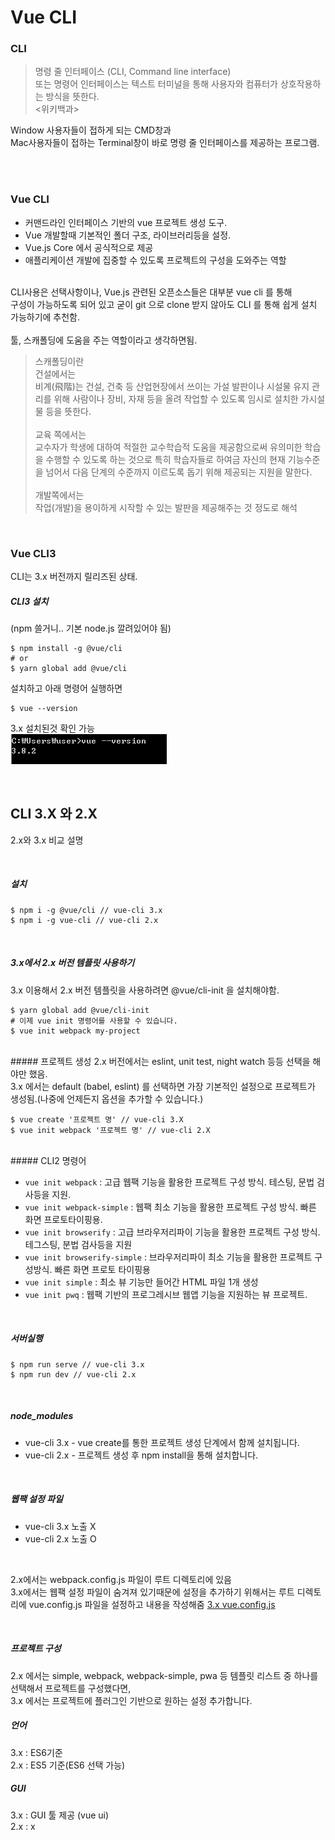 # Vue CLI

### CLI

> 명령 줄 인터페이스 (CLI, Command line interface)<br>
> 또는 명령어 인터페이스는 텍스트 터미널을 통해 사용자와 컴퓨터가 상호작용하는 방식을 뜻한다.<br>
> <위키백과>


Window 사용자들이 접하게 되는 CMD창과<br>
Mac사용자들이 접하는 Terminal창이 바로 명령 줄 인터페이스를 제공하는 프로그램.


<br>
<br>


### Vue CLI

- 커맨드라인 인터페이스 기반의 vue 프로젝트 생성 도구. 
- Vue 개발할때 기본적인 폴더 구조, 라이브러리등을 설정. 
- Vue.js Core 에서 공식적으로 제공 
- 애플리케이션 개발에 집중할 수 있도록 프로젝트의 구성을 도와주는 역할<br>

<br>
CLI사용은 선택사항이나, Vue.js 관련된 오픈소스들은 대부분 vue cli 를 통해<br>
구성이 가능하도록 되어 있고 굳이 git 으로 clone 받지 않아도 CLI 를 통해 쉽게 설치 가능하기에 추천함.<br>
<br>
툴, 스캐폴딩에 도움을 주는 역할이라고 생각하면됨.<br>

> 스캐폴딩이란<br>
>건설에서는<br>
비계(飛階)는 건설, 건축 등 산업현장에서 쓰이는 가설 발판이나 시설물 유지 관리를 위해 사람이나 장비, 자재 등을 올려 작업할 수 있도록 임시로 설치한 가시설물 등을 뜻한다.<br>
><br>
>교육 쪽에서는<br>
>교수자가 학생에 대하여 적절한 교수학습적 도움을 제공함으로써
>유의미한 학습을 수행할 수 있도록 하는 것으로 특히 학습자들로 하여금 자신의 현재 기능수준을 넘어서 다음 단계의 수준까지 이르도록 돕기 위해 제공되는 지원을 말한다.<br>
> <br>
> 개발쪽에서는<br>
> 작업(개발)을 용이하게 시작할 수 있는 발판을 제공해주는 것 정도로 해석

<br>

### Vue CLI3

CLI는 3.x 버전까지 릴리즈된 상태.

##### CLI3 설치
(npm  쓸거니.. 기본 node.js 깔려있어야 됨)
```
$ npm install -g @vue/cli
# or
$ yarn global add @vue/cli
```
설치하고 아래 명령어 실행하면
```
$ vue --version
```
3.x 설치된것 확인 가능 <br>
![image-20190924-120608-231.png](img/img1.png)

 

<br>


## CLI 3.X 와 2.X

2.x와 3.x 비교 설명

<br>

##### 설치

```
$ npm i -g @vue/cli // vue-cli 3.x
$ npm i -g vue-cli // vue-cli 2.x
```

<br>

##### 3.x에서 2.x 버전 템플릿 사용하기

3.x 이용해서 2.x 버전 템플릿을 사용하려면 @vue/cli-init 을 설치해야함.

```
$ yarn global add @vue/cli-init
# 이제 vue init 명령어를 사용할 수 있습니다.
$ vue init webpack my-project
```

<br>
##### 프로젝트 생성
2.x 버전에서는 eslint, unit test, night watch 등등 선택을 해야만 했음.<br>
3.x 에서는 default (babel, eslint) 를 선택하면 가장 기본적인 설정으로 프로젝트가 생성됨.(나중에 언제든지 옵션을 추가할 수 있습니다.)

```
$ vue create '프로젝트 명' // vue-cli 3.X
$ vue init webpack '프로젝트 명' // vue-cli 2.X
```

<br>
##### CLI2 명령어

- `vue init webpack` : 고급 웹팩 기능을 활용한 프로젝트 구성 방식. 테스팅, 문법 검사등을 지원.
- `vue init webpack-simple` : 웹팩 최소 기능을 활용한 프로젝트 구성 방식. 빠른 화면 프로토타이핑용.
- `vue init browserify` : 고급 브라우저리파이 기능을 활용한 프로젝트 구성 방식. 테그스팅, 분법 검사등을 지원
- `vue init browserify-simple` : 브라우저리파이 최소 기능을 활용한 프로젝트 구성방식. 빠른 화면 프로토 타이핑용
- `vue init simple` : 최소 뷰 기능만 들어간 HTML 파일 1개 생성
- `vue init pwq` : 웹팩 기반의 프로그레시브 웹앱 기능을 지원하는 뷰 프로젝트.

<br>

##### 서버실행

```
$ npm run serve // vue-cli 3.x
$ npm run dev // vue-cli 2.x
```

<br>

##### node_modules

- vue-cli 3.x - vue create를 통한 프로젝트 생성 단계에서 함께 설치됩니다.
- vue-cli 2.x - 프로젝트 생성 후 npm install을 통해 설치합니다.


<br>

##### 웹팩 설정 파일

- vue-cli 3.x 노출 X
- vue-cli 2.x 노출 O

<br>

2.x에서는 webpack.config.js 파일이 루트 디렉토리에 있음<br>
3.x에서는 웹팩 설정 파일이 숨겨져 있기때문에 설정을 추가하기 위해서는 루트 디렉토리에 vue.config.js 파일을 설정하고 내용을 작성해줌 <a href="https://cli.vuejs.org/guide/webpack.html#simple-configuration">3.x vue.config.js</a>

<br>

##### 프로젝트 구성

2.x 에서는 simple, webpack, webpack-simple, pwa 등 템플릿 리스트 중 하나를 선택해서 프로젝트를 구성했다면, <br>
3.x 에서는 프로젝트에 플러그인 기반으로 원하는 설정 추가합니다.

##### 언어
3.x : ES6기준<br>
2.x : ES5 기준(ES6 선택 가능)


##### GUI
3.x : GUI 툴 제공 (vue ui) <br>
2.x : x

